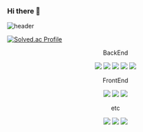 ### Hi there 👋
![header](https://capsule-render.vercel.app/api?type=wave&color=auto&height=200&section=header&text=Daeun's%20Github&fontSize=90)


[![Solved.ac Profile](http://mazassumnida.wtf/api/generate_badge?boj=daeunblue)](https://solved.ac/daeunblue)

<div align="center">
  <p>BackEnd</p>
	<img src="https://img.shields.io/badge/Java-007396?style=flat&logo=Java&logoColor=white" />
  <img src="https://img.shields.io/badge/Spring-6DB33F?style=flat&logo=Spring&logoColor=white" />
  <img src="https://img.shields.io/badge/Spring Boot-6DB33F?style=flat&logo=Spring Boot&logoColor=white" />
   <img src="https://img.shields.io/badge/Spring Security-6DB33F?style=flat&logo=Spring Security&logoColor=white" />
     <img src="https://img.shields.io/badge/Thymeleaf-005F0F?style=flat&logo=Thymeleaf&logoColor=white" />
</div>

<div align="center">
  <p>FrontEnd</p>
  <img src="https://img.shields.io/badge/JavaScript-F7DF1E?style=flat&logo=JavaScript&logoColor=white" />
  <img src="https://img.shields.io/badge/HTML5-E34F26?style=flat&logo=HTML5&logoColor=white" />
    <img src="https://img.shields.io/badge/CSS3-1572B6?style=flat&logo=CSS3&logoColor=white" />
</div>

<div align="center">
  <p>etc</p>
   <img src="https://img.shields.io/badge/Selenium-43B02A?style=flat&logo=Selenium&logoColor=white" />
  <img src="https://img.shields.io/badge/Amazon EC2-FF9900?style=flat&logo=Amazon EC2&logoColor=white" />
    <img src="https://img.shields.io/badge/NGINX-009639?style=flat&logo=NGINX&logoColor=white" />
</div>
